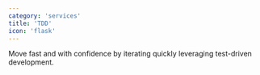 ```yaml
---
category: 'services'
title: 'TDD'
icon: 'flask'
---
```


Move fast and with confidence by iterating quickly leveraging test-driven development.

